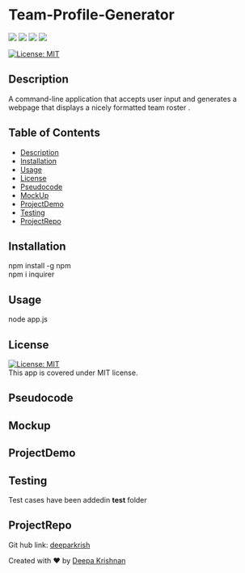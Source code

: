 # Team-Profile-Generator   
  <p align="left">
    <img src="https://img.shields.io/github/repo-size/deeparkrish/README-generator" />
    <img src="https://img.shields.io/github/languages/top/deeparkrish/README-generator"  />
    <img src="https://img.shields.io/github/issues/deeparkrish/README-generator" />
    <img src="https://img.shields.io/github/last-commit/deeparkrish/README-generator" >   
  </p>

  [![License: MIT](https://img.shields.io/badge/License-MIT-yellow.svg)](https://opensource.org/licenses/MIT)<br />

  ## Description
  A command-line application that accepts user input and  generates a webpage that displays a nicely formatted team roster .

  ## Table of Contents 
  * [Description](#description)
  * [Installation](#installation)
  * [Usage](#usage)
  * [License](#license)
  * [Pseudocode](#pseudocode)
  * [MockUp](#mockup)
  * [ProjectDemo](#projectdemo)
  * [Testing](#testing)
  * [ProjectRepo](#projectrepo)
  
  
  ##  Installation
  npm install -g npm </br>
  npm i inquirer

  ##  Usage
  node app.js

  ## License 
  [![License: MIT](https://img.shields.io/badge/License-MIT-yellow.svg)](https://opensource.org/licenses/MIT)<br />
  This app is covered under MIT license.

  ## Pseudocode
  
  ##  Mockup
  
  ##  ProjectDemo

  ## Testing 
  Test cases have been addedin __test__ folder

  ## ProjectRepo 
  Git hub link: [deeparkrish](https://github.com/deeparkrish) <br/>

  Created with ❤️ by [Deepa Krishnan](https://github.com/DeeparKrish/README-generator)

